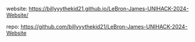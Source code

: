 website: https://billyyythekid21.github.io/LeBron-James-UNIHACK-2024-Website/

repo: https://github.com/billyyythekid21/LeBron-James-UNIHACK-2024-Website
